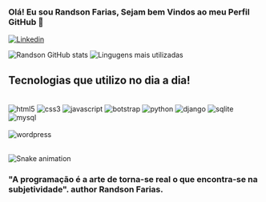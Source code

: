 
### Olá! Eu sou Randson Farias, Sejam bem Vindos ao meu Perfil GitHub 👋 
[![Linkedin](https://img.shields.io/badge/LinkedIn-0077B5?style=for-the-badge&logo=linkedin&logoColor=white)](https://www.linkedin.com/in/randson-farias-709a02b2/)


![Randson GitHub stats](https://github-readme-stats.vercel.app/api?username=StudioRandson&show_icons=true&theme=tokyonight)
![Lingugens mais utilizadas](https://github-readme-stats.vercel.app/api/top-langs/?username=StudioRandson&layout=compact&theme=tokyonight)


## Tecnologias que utilizo no dia a dia!

<div style="display: inline_block"><br/>    
    <img align="center" alt="html5" src="https://img.shields.io/badge/HTML5-E34F26?style=for-the-badge&logo=html5&logoColor=white" />
     <img align="center" alt="css3" src="https://img.shields.io/badge/CSS3-1572B6?style=for-the-badge&logo=css3&logoColor=white" />
     <img align="center" alt="javascript" src="https://img.shields.io/badge/JavaScript-323330?style=for-the-badge&logo=javascript&logoColor=F7DF1E" />
     <img align="center" alt="botstrap" src="https://img.shields.io/badge/Bootstrap-563D7C?style=for-the-badge&logo=bootstrap&logoColor=white" />
     <img align="center" alt="python" src="https://img.shields.io/badge/Python-14354C?style=for-the-badge&logo=python&logoColor=white" />
     <img align="center" alt="django" src="https://img.shields.io/badge/Django-092E20?style=for-the-badge&logo=django&logoColor=white" />
     <img align="center" alt="sqlite" src="https://img.shields.io/badge/SQLite-07405E?style=for-the-badge&logo=sqlite&logoColor=white" />
     <img align="center" alt="mysql" src="https://img.shields.io/badge/MySQL-00000F?style=for-the-badge&logo=mysql&logoColor=white" /><br/><br/>
     <img align="center" alt="wordpress" src="https://img.shields.io/badge/Wordpress-21759B?style=for-the-badge&logo=wordpress&logoColor=white" /><br/><br/>   


</div>

 ![Snake animation](https://github.com/StudioRandson/StudioRandson/blob/output/github-contribution-grid-snake.svg)

### "A programação é a arte de torna-se real o que encontra-se na subjetividade". author Randson Farias. 



